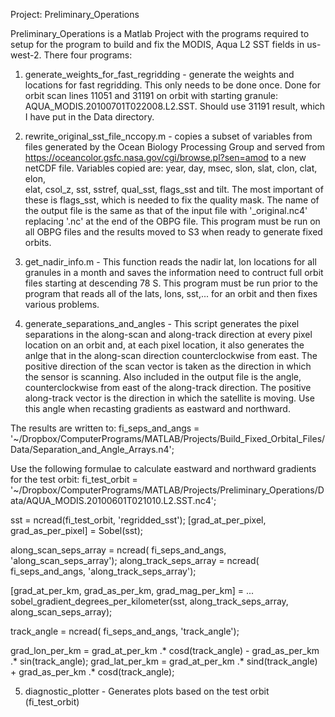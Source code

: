 Project: Preliminary_Operations

Preliminary_Operations is a Matlab Project with the programs required to setup 
for the program to build and fix the MODIS, Aqua L2 SST fields in us-west-2. 
There four programs:

1) generate_weights_for_fast_regridding - generate the weights and locations 
for fast regridding. This only needs to be done once. Done for orbit scan lines 
11051 and 31191 on orbit with starting granule: AQUA_MODIS.20100701T022008.L2.SST. 
Should use 31191 result, which I have put in the Data directory. 

2) rewrite_original_sst_file_nccopy.m - copies a subset of variables from 
files generated by the Ocean Biology Processing Group and served from 
https://oceancolor.gsfc.nasa.gov/cgi/browse.pl?sen=amod to a new netCDF 
file. Variables copied are: year, day, msec, slon, slat, clon, clat, elon,  
elat, csol_z, sst, sstref, qual_sst, flags_sst and tilt. The most important 
of these is flags_sst, which is needed to fix the quality mask. The name of 
the output file is the same as that of the input file with '_original.nc4' 
replacing '.nc' at the end of the OBPG file. This program must be run on 
all OBPG files and the results moved to S3 when ready to generate fixed 
orbits.

3) get_nadir_info.m - This function reads the nadir lat, lon locations for 
all granules in a month and saves the information need to contruct full 
orbit files starting at descending 78 S. This program must be run prior to 
the program that reads all of the lats, lons, sst,... for an orbit and then
fixes various problems.

4) generate_separations_and_angles - This script generates the pixel 
separations in the along-scan and along-track direction at every pixel 
location on an orbit and, at each pixel location, it also generates the 
anlge that in the along-scan direction counterclockwise from east. The 
positive direction of the scan vector is taken as the direction in which 
the sensor is scanning. Also included in the output file is the angle, 
counterclockwise from east of the along-track direction. The positive 
along-track vector is the direction in which the satellite is moving. Use
this angle when recasting gradients as eastward and northward. 

The results are written to: 
fi_seps_and_angs = '~/Dropbox/ComputerPrograms/MATLAB/Projects/Build_Fixed_Orbital_Files/Data/Separation_and_Angle_Arrays.n4';

Use the following formulae to calculate eastward and northward gradients for
the test orbit: 
fi_test_orbit = '~/Dropbox/ComputerPrograms/MATLAB/Projects/Preliminary_Operations/Data/AQUA_MODIS.20100601T021010.L2.SST.nc4';

sst = ncread(fi_test_orbit, 'regridded_sst');
[grad_at_per_pixel, grad_as_per_pixel] = Sobel(sst);

along_scan_seps_array = ncread( fi_seps_and_angs, 'along_scan_seps_array');
along_track_seps_array = ncread( fi_seps_and_angs, 'along_track_seps_array');

[grad_at_per_km, grad_as_per_km, grad_mag_per_km] = ...
sobel_gradient_degrees_per_kilometer(sst, along_track_seps_array, along_scan_seps_array);

track_angle = ncread( fi_seps_and_angs, 'track_angle');            

grad_lon_per_km = grad_at_per_km .* cosd(track_angle) - grad_as_per_km .* sin(track_angle);
grad_lat_per_km = grad_at_per_km .* sind(track_angle) + grad_as_per_km .* cosd(track_angle);

5) diagnostic_plotter - Generates plots based on the test orbit (fi_test_orbit)

